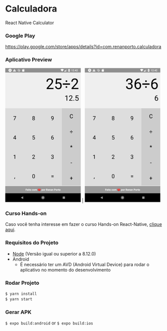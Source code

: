 # Calculadora
React Native Calculator

### Google Play
https://play.google.com/store/apps/details?id=com.renanporto.calculadora

### Aplicativo Preview

<img width="240" src="https://github.com/tota1099/Calculadora/blob/master/Google%20Play%20Store/app.png"/>  |  <img width="240" src="https://github.com/tota1099/Calculadora/blob/master/Google%20Play%20Store/app2.png"/>

### Curso Hands-on

Caso você tenha interesse em fazer o curso Hands-on React-Native, [clique aqui](https://www.youtube.com/watch?v=e7yrBU9ZMgw&list=PLBNBxpMAbyhXKjErmzKPvxrjb2XYqiX0b).

### Requisitos do Projeto

- [Node](https://nodejs.org/en/download/) (Versão igual ou superior a 8.12.0)
- Android
  - É necessário ter um AVD (Android Virtual Device) para rodar o aplicativo no momento do desenvolvimento

### Rodar Projeto
```bash
$ yarn install
$ yarn start
```

### Gerar APK
``` $ expo build:android ``` or ``` $ expo build:ios ```
